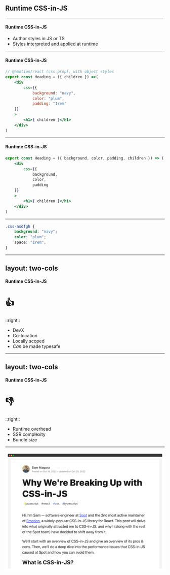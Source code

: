 
## Runtime CSS-in-JS

<!-- What even is Runtime CSS-in-JS? -->

---

#### Runtime CSS-in-JS

 - Author styles in JS or TS
 - Styles interpreted and applied at runtime

<!--
As the name suggests, CSS-in-JS allows you to style your components by writing CSS directly in your JavaScript or TypeScript code.

The library then dynamically creates the necessary styles at runtime in the browser.

So what does this look like?
-->

---

#### Runtime CSS-in-JS

```jsx {all|4-8}
// @emotion/react (css prop), with object styles
export const Heading = ({ children }) =>(
	<div
		css={{
			background: "navy",
			color: "plum",
			padding: "1rem"
    }}
	>
		<h1>{ children }</h1>
	</div>
)
```

<!--

This is a representative example of what our Heading component would look like with just our basic set of styles.

For this example I'm using the emotion react library, which would require some setup in our application's build process. 

click

The library might expose this css props on all our elements, or we might otherwise import it as a function from the library, the result of which we'd just pass on to the elements class prop. 

Regardless, we'll supply our styles to the css prop or function as an object that's representative of the styles we want to apply to our div element.

-->

---

#### Runtime CSS-in-JS

```jsx {all|1|3-7}
export const Heading = ({ background, color, padding, children }) => (
	<div
		css={{
			background,
			color,
			padding
    }}
	>
		<h1>{ children }</h1>
	</div>
)
```
<!-- 
You can see how this object in our JSX component lends itself really nicely to allow us to 

click

surface those css properties as props on our component, 

click

and pipe those values directly to our css object.
Since we don't have to do any mapping or anything fancy, or even be aware of any classes, you can see how this provides a very nice devX.

-->

---

```css {all|1}
.css-asdfgh {
	background: "navy";
	color: "plum";
	space: "1rem";
}
```

<!--
Ultimately, this is what the generated css might look like in the browser.

Effectively, the css prop or function from these libraries generates the requested CSS, returns the classname, and applies it to the element.

click

Notice the classname is the literal string - css - suffixed by some hash. This means that this class will only apply to the element that it's meant for (being the one that called the css function). You don't have to worry about mistyping anything and getting a different similarly named class, or collisions from using a class name intended to be used elsewhere.
-->

---
layout: two-cols
---

#### Runtime CSS-in-JS

# 👍

::right::

 - DevX
 - Co-location
 - Locally scoped
 - *Can* be made typesafe

<!--
What are the pros of Runtime CSS in JS?

 - DX: use of JS to define styles
    - Reduces duplication
    - Use props & states without inlining styles
      - inlining is not ideal for performance when the same styles are applied to many elements
 - Co-location
   - Helps prevent dead code since the CSS is likely to be deleted with when the elements that use it are deleted
 - Locally scoped
   - Styles meant for a specific element won't have unintended affects on other elements
 - *Can* be made typesafe
-->

---
layout: two-cols
---


#### Runtime CSS-in-JS

# 👎

::right::

 - Runtime overhead
 - SSR complexity
 - Bundle size

<!-- 
What are the cons of Runtime CSS-in-JS?
Turns out generating all your styles in the browser at runtime is expensive.

Additionally, since the creation of styles happen in the browser, it's non-trivial to SSR pages while preventing layout shift

And, of course, your chosen CSS in JS library needs to be sent to the browser to perform all this, increasing your bundle size.  
-->

---

<img src="/assets/why-were-breaking-up-with-css-in-js.png"/>

<!-- If you're interested in more details on this, highly recommended checking out this article that was circling around twitter a couple months ago. Note, that it does errantly lump vanilla-extract in with these runtime css in js libraries. -->

